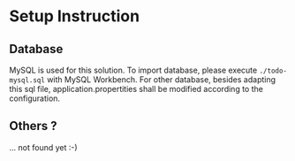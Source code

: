 # Setup Instruction

## Database

MySQL is used for this solution. To import database, please execute `./todo-mysql.sql` with MySQL Workbench. For other database, besides adapting this sql file, application.propertities shall be modified according to the configuration.

## Others ?

... not found yet :-)